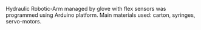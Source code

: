 Hydraulic Robotic-Arm managed by glove with flex sensors was programmed using Arduino platform. Main materials used: carton, syringes, servo-motors.
